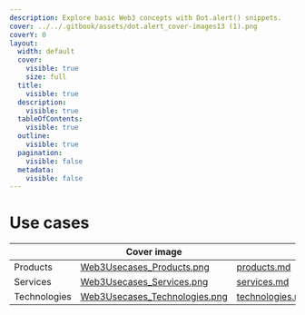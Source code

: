 ```yaml
---
description: Explore basic Web3 concepts with Dot.alert() snippets.
cover: ../../.gitbook/assets/dot.alert_cover-images13 (1).png
coverY: 0
layout:
  width: default
  cover:
    visible: true
    size: full
  title:
    visible: true
  description:
    visible: true
  tableOfContents:
    visible: true
  outline:
    visible: true
  pagination:
    visible: false
  metadata:
    visible: false
---
```


# Use cases

<table data-view="cards"><thead><tr><th></th><th data-hidden data-card-cover data-type="image">Cover image</th><th data-hidden data-card-target data-type="content-ref"></th></tr></thead><tbody><tr><td>                  Products</td><td><a href="../../.gitbook/assets/Web3Usecases_Products.png">Web3Usecases_Products.png</a></td><td><a href="products.md">products.md</a></td></tr><tr><td>                   Services</td><td><a href="../../.gitbook/assets/Web3Usecases_Services.png">Web3Usecases_Services.png</a></td><td><a href="services.md">services.md</a></td></tr><tr><td>              Technologies</td><td><a href="../../.gitbook/assets/Web3Usecases_Technologies.png">Web3Usecases_Technologies.png</a></td><td><a href="technologies.md">technologies.md</a></td></tr></tbody></table>





